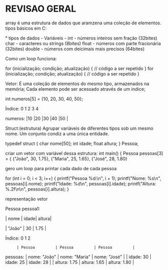 # REVISAO GERAL

array é uma estrutura de dados que aramzena uma coleção de elementos.
tipos básicos em C:

° tipos de dados - Variáveis -
int - números inteiros sem fração (32bites)
char - caracteres ou strings (8bites)
float - números com parte fracionária (32bites)
double - números com deicimais mais precisos (64bites)

Como um loop funciona:

for (inicialização; condição; atualização) {
    // código a ser repetido
}
for (inicialização; condição; atualização) {
    // código a ser repetido
}

Vetor: 
É uma coleção de elementos do mesmo tipo, armazenados na memória;
Cada elemento pode ser acessado através de um indice;

int numeros[5] = {10, 20, 30, 40, 50};

Índice:   0   1   2   3   4

numeros: |10 |20 |30 |40 |50 |


Struct:(estrutura) 
Agrupar variáveis de diferentes tipos sob um mesmo nome.
Um conjunto condiz a uma única entidade.

typedef struct {
    char nome[50];
    int idade;
    float altura;
} Pessoa;

criar um vetor com variável dessa estrutura:
int main() {
    Pessoa pessoas[3] = {
        {"João", 30, 1.75},
        {"Maria", 25, 1.65},
        {"José", 28, 1.80}

gero um loop para printar cada dado de cada pessoa

for (int i = 0; i < 3; i++) {
    printf("Pessoa %d:\n", i + 1);
    printf("Nome: %s\n", pessoas[i].nome);
    printf("Idade: %d\n", pessoas[i].idade);
    printf("Altura: %.2f\n\n", pessoas[i].altura);
}

representação vetor 

Pessoa pessoa1:


|       nome         | idade| altura|


| "João"             |  30  |  1.75 |




Índice:    0                1               2

         | Pessoa         | Pessoa         | Pessoa         |

pessoas: | nome: "João"   | nome: "Maria"  | nome: "José"   |
         | idade: 30      | idade: 25      | idade: 28      |
         | altura: 1.75   | altura: 1.65   | altura: 1.80   |




